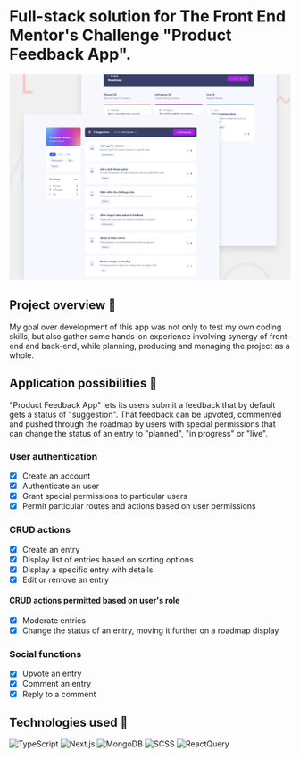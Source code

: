 # Full-stack solution for The Front End Mentor's Challenge "Product Feedback App".

![Design preview for the Product feedback app coding challenge](./preview.jpg)

## Project overview :space_invader:

My goal over development of this app was not only to test my own coding skills, but also gather some hands-on experience involving synergy of front-end and back-end, while planning, producing and managing the project as a whole.

## Application possibilities :person_fencing:

"Product Feedback App" lets its users submit a feedback that by default gets a status of "suggestion". That feedback can be upvoted, commented and pushed through the roadmap by users with special permissions that can change the status of an entry to "planned", "in progress" or "live".

### User authentication

- [x] Create an account
- [x] Authenticate an user
- [x] Grant special permissions to particular users
- [x] Permit particular routes and actions based on user permissions

### CRUD actions

- [x] Create an entry
- [x] Display list of entries based on sorting options
- [x] Display a specific entry with details
- [x] Edit or remove an entry

#### CRUD actions permitted based on user's role

- [x] Moderate entries
- [x] Change the status of an entry, moving it further on a roadmap display

### Social functions

- [x] Upvote an entry
- [x] Comment an entry
- [x] Reply to a comment

## Technologies used :robot:

![TypeScript](https://img.shields.io/badge/TypeScript-007ACC?style=for-the-badge&logo=typescript&logoColor=white)
![Next.js](https://img.shields.io/badge/next%20js-000000?style=for-the-badge&logo=nextdotjs&logoColor=white)
![MongoDB](https://img.shields.io/badge/MongoDB-4EA94B?style=for-the-badge&logo=mongodb&logoColor=white)
![SCSS](https://img.shields.io/badge/Sass-CC6699?style=for-the-badge&logo=sass&logoColor=whit)
![ReactQuery](https://img.shields.io/badge/React_Query-FF4154?style=for-the-badge&logo=ReactQuery&logoColor=white)
